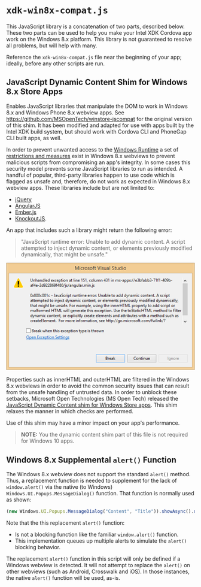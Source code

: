 # `xdk-win8x-compat.js`

This JavaScript library is a concatenation of two parts, described below. These two parts 
can be used to help you make your Intel XDK Cordova app work on the Windows 8.x platform.
This library is not guaranteed to resolve all problems, but will help with many.

Reference the `xdk-win8x-compat.js` file near the beginning of your app; 
ideally, before any other scripts are run.

## JavaScript Dynamic Content Shim for Windows 8.x Store Apps

Enables JavaScript libraries that manipulate the DOM to work in Windows 8.x 
and Windows Phone 8.x webview apps. See <https://github.com/MSOpenTech/winstore-jscompat> 
for the original version of this shim. It has been modified and adapted for use with
apps built by the Intel XDK build system, but should work with Cordova CLI and
PhoneGap CLI built apps, as well.

In order to prevent unwanted access to the 
[Windows Runtime](http://msdn.microsoft.com/en-us/library/windows/desktop/br211377.aspx) 
a set of [restrictions and measures](http://msdn.microsoft.com/en-us/library/windows/apps/hh849625.aspx)
exist in Windows 8.x webviews to prevent malicious scripts from compromising an app's integrity. 
In some cases this security model prevents some JavaScript libraries to run as intended. A handful of 
popular, third-party libraries happen to use code which is flagged as unsafe and, therefore, do not 
work as expected in Windows 8.x webview apps. These libraries include but are not limited to:

* [jQuery](https://jquery.com/)
* [AngularJS](https://angularjs.org/)
* [Ember.js](http://emberjs.com/)
* [KnockoutJS](http://knockoutjs.com/).

An app that includes such a library might return the following error: 

> "JavaScript runtime error: Unable to add dynamic content. 
> A script attempted to inject dynamic content, or elements 
> previously modified dynamically, that might be unsafe."

![](error.PNG)

Properties such as innerHTML and outerHTML are filtered in the Windows 8.x webviews
in order to avoid the common security issues that can result from the unsafe handling 
of untrusted data. In order to unblock these setbacks, Microsoft Open Technologies 
(MS Open Tech) released the
[JavaScript Dynamic Content shim for Windows Store apps](https://github.com/MSOpenTech/winstore-jscompat). 
This shim relaxes the manner in which checks are performed.

Use of this shim may have a minor impact on your app's performance.

> **NOTE:** You the dynamic content shim part of this file is not required for Windows 10 apps.

## Windows 8.x Supplemental `alert()` Function

The Windows 8.x webview does not support the standard `alert()` method. Thus, a replacement
function is needed to supplement for the lack of `window.alert()` via the native (to Windows)
`Windows.UI.Popups.MessageDialog()` function. That function is normally used as shown:
```JavaScript
(new Windows.UI.Popups.MessageDialog("Content", "Title")).showAsync().done() ;
```
Note that the this replacement `alert()` function:

- Is not a blocking function like the familiar `window.alert()` function.
- This implementation queues up multiple alerts to simulate the `alert()` blocking behavior.

The replacement `alert()` function in this script will only be defined if a Windows webview
is detected. It will not attempt to replace the `alert()` on other webviews (such as Android,
Crosswalk and iOS). In those instances, the native `alert()` function will be used, as-is.
